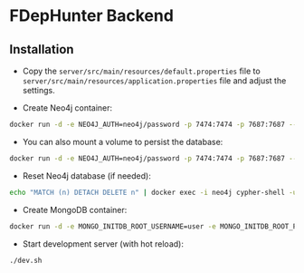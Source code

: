 # FDepHunter Backend

## Installation

- Copy the `server/src/main/resources/default.properties` file to `server/src/main/resources/application.properties` file and adjust the settings.

- Create Neo4j container:
```bash
docker run -d -e NEO4J_AUTH=neo4j/password -p 7474:7474 -p 7687:7687 --name=neo4j neo4j
```
- You can also mount a volume to persist the database:
```bash
docker run -d -e NEO4J_AUTH=neo4j/password -p 7474:7474 -p 7687:7687 --name=neo4j --volume=<some_path_in_your_filesystem>:/data neo4j
```

- Reset Neo4j database (if needed):
```bash
echo "MATCH (n) DETACH DELETE n" | docker exec -i neo4j cypher-shell -u neo4j -p password
```

- Create MongoDB container:
```bash
docker run -d -e MONGO_INITDB_ROOT_USERNAME=user -e MONGO_INITDB_ROOT_PASSWORD=password -p 5602:27017 --name=mongodb mongo
```

- Start development server (with hot reload):
```bash
./dev.sh
```